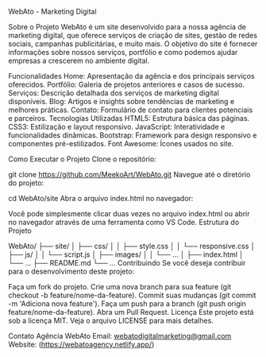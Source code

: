 WebAto - Marketing Digital

Sobre o Projeto
WebAto é um site desenvolvido para a nossa agência de marketing digital, que oferece serviços de criação de sites, gestão de redes sociais, campanhas publicitárias, e muito mais. O objetivo do site é fornecer informações sobre nossos serviços, portfólio e como podemos ajudar empresas a crescerem no ambiente digital.

Funcionalidades
Home: Apresentação da agência e dos principais serviços oferecidos.
Portfólio: Galeria de projetos anteriores e casos de sucesso.
Serviços: Descrição detalhada dos serviços de marketing digital disponíveis.
Blog: Artigos e insights sobre tendências de marketing e melhores práticas.
Contato: Formulário de contato para clientes potenciais e parceiros.
Tecnologias Utilizadas
HTML5: Estrutura básica das páginas.
CSS3: Estilização e layout responsivo.
JavaScript: Interatividade e funcionalidades dinâmicas.
Bootstrap: Framework para design responsivo e componentes pré-estilizados.
Font Awesome: Ícones usados no site.

Como Executar o Projeto
Clone o repositório:


git clone https://github.com/MeekoArt/WebAto.git
Navegue até o diretório do projeto:


cd WebAto/site
Abra o arquivo index.html no navegador:

Você pode simplesmente clicar duas vezes no arquivo index.html ou abrir no navegador através de uma ferramenta como VS Code.
Estrutura do Projeto

WebAto/
├── site/
│   ├── css/
│   │   ├── style.css
│   │   └── responsive.css
│   ├── js/
│   │   └── script.js
│   ├── images/
│   │   └── ...
│   ├── index.html
│   └── ...
├── README.md
└── ...
Contribuindo
Se você deseja contribuir para o desenvolvimento deste projeto:

Faça um fork do projeto.
Crie uma nova branch para sua feature (git checkout -b feature/nome-da-feature).
Commit suas mudanças (git commit -m 'Adiciona nova feature').
Faça um push para a branch (git push origin feature/nome-da-feature).
Abra um Pull Request.
Licença
Este projeto está sob a licença MIT. Veja o arquivo LICENSE para mais detalhes.

Contato
Agência WebAto
Email: webatodigitalmarketing@gmail.com
Website: (https://webatoagency.netlify.app/)
